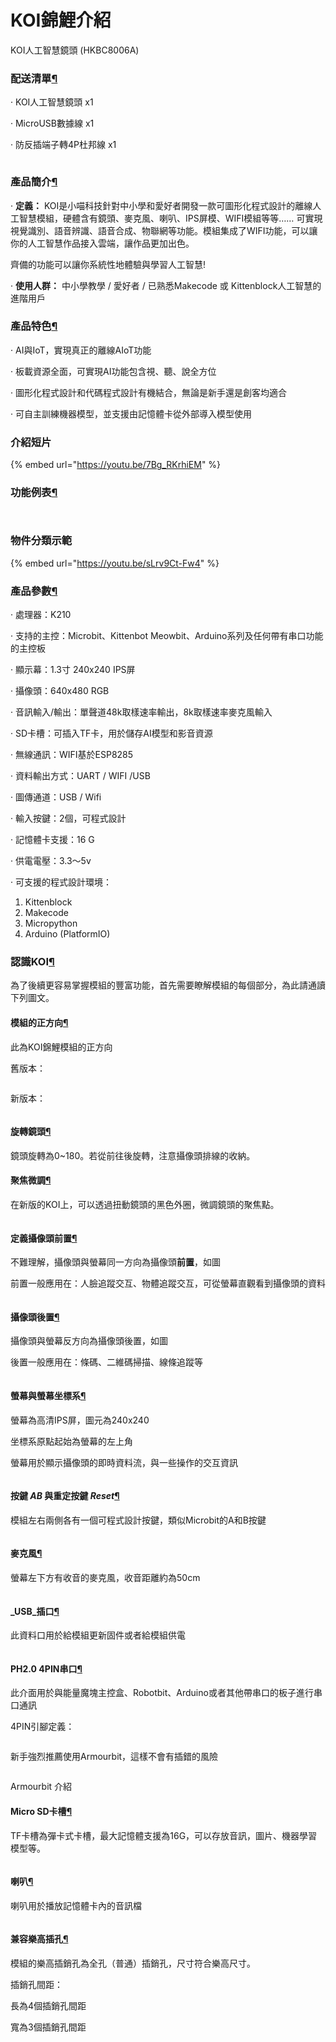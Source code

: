 # KOI錦鯉介紹

KOI人工智慧鏡頭 (HKBC8006A)

### **配送清單**[¶](broken-reference)

· KOI人工智慧鏡頭 x1

· MicroUSB數據線 x1

· 防反插端子轉4P杜邦線 x1

<figure><img src="https://kittenbothk.readthedocs.io/en/latest/_images/KOI-packing.png" alt=""><figcaption></figcaption></figure>

### **產品簡介**[¶](broken-reference)

· **定義：** KOI是小喵科技針對中小學和愛好者開發一款可圖形化程式設計的離線人工智慧模組，硬體含有鏡頭、麥克風、喇叭、IPS屏模、WIFI模組等等…… 可實現視覺識別、語音辨識、語音合成、物聯網等功能。模組集成了WIFI功能，可以讓你的人工智慧作品接入雲端，讓作品更加出色。

齊備的功能可以讓你系統性地體驗與學習人工智慧!

· **使用人群：** 中小學教學 / 愛好者 / 已熟悉Makecode 或 Kittenblock人工智慧的進階用戶

### **產品特色**[¶](broken-reference)

· AI與IoT，實現真正的離線AIoT功能

· 板載資源全面，可實現AI功能包含視、聽、說全方位

· 圖形化程式設計和代碼程式設計有機結合，無論是新手還是創客均適合

· 可自主訓練機器模型，並支援由記憶體卡從外部導入模型使用

### **介紹短片**

{% embed url="https://youtu.be/7Bg_RKrhiEM" %}

### **功能例表**[¶](broken-reference)

<figure><img src="https://kittenbothk.readthedocs.io/en/latest/_images/KOIfunctiontableV2.png" alt=""><figcaption></figcaption></figure>

<figure><img src="https://kittenbothk.readthedocs.io/en/latest/_images/Demo.png" alt=""><figcaption></figcaption></figure>

### **物件分類示範**

{% embed url="https://youtu.be/sLrv9Ct-Fw4" %}

### **產品參數**[¶](broken-reference)

· 處理器：K210

· 支持的主控：Microbit、Kittenbot Meowbit、Arduino系列及任何帶有串口功能的主控板

· 顯示幕：1.3寸 240x240 IPS屏

· 攝像頭：640x480 RGB

· 音訊輸入/輸出：單聲道48k取樣速率輸出，8k取樣速率麥克風輸入

· SD卡槽：可插入TF卡，用於儲存AI模型和影音資源

· 無線通訊：WIFI基於ESP8285

· 資料輸出方式：UART / WIFI /USB

· 圖傳通道：USB / Wifi

· 輸入按鍵：2個，可程式設計

· 記憶體卡支援：16 G

· 供電電壓：3.3～5v

· 可支援的程式設計環境：

1. Kittenblock
2. Makecode
3. Micropython
4. Arduino (PlatformIO)

### **認識KOI**[¶](broken-reference)

為了後續更容易掌握模組的豐富功能，首先需要瞭解模組的每個部分，為此請通讀下列圖文。

#### **模組的正方向**[¶](broken-reference)

此為KOI錦鯉模組的正方向

舊版本：

<figure><img src="https://kittenbothk.readthedocs.io/en/latest/_images/01-13.png" alt=""><figcaption></figcaption></figure>

新版本：

<figure><img src="https://kittenbothk.readthedocs.io/en/latest/_images/newVersion.jpg" alt=""><figcaption></figcaption></figure>

#### **旋轉鏡頭**[¶](broken-reference)

鏡頭旋轉為0\~180。若從前往後旋轉，注意攝像頭排線的收納。

#### **聚焦微調**[¶](broken-reference)

在新版的KOI上，可以透過扭動鏡頭的黑色外圈，微調鏡頭的聚焦點。

<figure><img src="https://kittenbothk.readthedocs.io/en/latest/_images/focus.png" alt=""><figcaption></figcaption></figure>

#### **定義攝像頭前置**[¶](broken-reference)

不難理解，攝像頭與螢幕同一方向為攝像頭**前置**，如圖

前置一般應用在：人臉追蹤交互、物體追蹤交互，可從螢幕直觀看到攝像頭的資料

<figure><img src="https://kittenbothk.readthedocs.io/en/latest/_images/02-13.png" alt=""><figcaption></figcaption></figure>

#### **攝像頭後置**[¶](broken-reference)

攝像頭與螢幕反方向為攝像頭後置，如圖

後置一般應用在：條碼、二維碼掃描、線條追蹤等

<figure><img src="https://kittenbothk.readthedocs.io/en/latest/_images/03-11.png" alt=""><figcaption></figcaption></figure>

#### **螢幕與螢幕坐標系**[¶](broken-reference)

螢幕為高清IPS屏，圖元為240x240

坐標系原點起始為螢幕的左上角

螢幕用於顯示攝像頭的即時資料流，與一些操作的交互資訊

<figure><img src="https://kittenbothk.readthedocs.io/en/latest/_images/04-14.png" alt=""><figcaption></figcaption></figure>

#### 按鍵 _AB_ 與重定按鍵 _Reset_[¶](broken-reference)

模組左右兩側各有一個可程式設計按鍵，類似Microbit的A和B按鍵

<figure><img src="https://kittenbothk.readthedocs.io/en/latest/_images/13-1.png" alt=""><figcaption></figcaption></figure>

#### **麥克風**[¶](broken-reference)

螢幕左下方有收音的麥克風，收音距離約為50cm

<figure><img src="https://kittenbothk.readthedocs.io/en/latest/_images/05-1.png" alt=""><figcaption></figcaption></figure>

#### _USB_插口[¶](broken-reference)

此資料口用於給模組更新固件或者給模組供電

<figure><img src="https://kittenbothk.readthedocs.io/en/latest/_images/06-1.png" alt=""><figcaption></figcaption></figure>

#### **PH2.0 4PIN串口**[¶](broken-reference)

此介面用於與能量魔塊主控盒、Robotbit、Arduino或者其他帶串口的板子進行串口通訊

4PIN引腳定義：

<figure><img src="https://kittenbothk.readthedocs.io/en/latest/_images/14-1.png" alt=""><figcaption></figcaption></figure>

新手強烈推薦使用Armourbit，這樣不會有插錯的風險

<figure><img src="https://kittenbothk.readthedocs.io/en/latest/_images/15-1.png" alt=""><figcaption></figcaption></figure>

Armourbit 介紹

#### **Micro SD卡槽**[¶](broken-reference)

TF卡槽為彈卡式卡槽，最大記憶體支援為16G，可以存放音訊，圖片、機器學習模型等。

<figure><img src="https://kittenbothk.readthedocs.io/en/latest/_images/08-1.png" alt=""><figcaption></figcaption></figure>

#### **喇叭**[¶](broken-reference)

喇叭用於播放記憶體卡內的音訊檔

<figure><img src="https://kittenbothk.readthedocs.io/en/latest/_images/09-1.png" alt=""><figcaption></figcaption></figure>

#### **兼容樂高插孔**[¶](broken-reference)

模組的樂高插銷孔為全孔（普通）插銷孔，尺寸符合樂高尺寸。

插銷孔間距：

長為4個插銷孔間距

寬為3個插銷孔間距

<figure><img src="https://kittenbothk.readthedocs.io/en/latest/_images/10-1.png" alt=""><figcaption></figcaption></figure>
